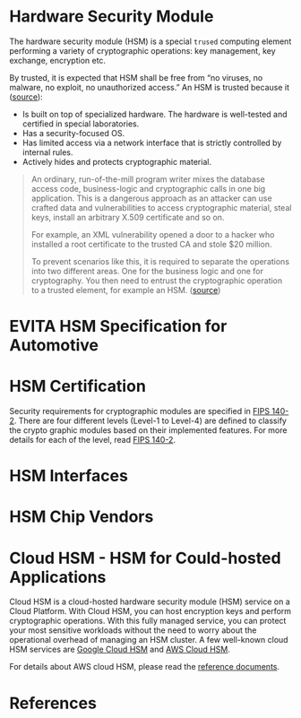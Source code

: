 # Hardware Security Module

The hardware security module (HSM) is a special `trused` computing element performing a variety of cryptographic operations: key management, key exchange, encryption etc.

By trusted, it is expected that HSM shall be free from “no viruses, no malware, no exploit, no unauthorized access.” An HSM is trusted because it ([source][blog-hsm-attributes]):
- Is built on top of specialized hardware. The hardware is well-tested and certified in special laboratories.
- Has a security-focused OS.
- Has limited access via a network interface that is strictly controlled by internal rules.
- Actively hides and protects cryptographic material.

>An ordinary, run-of-the-mill program writer mixes the database access code, business-logic and cryptographic calls in one big application. This is a dangerous approach as an attacker can use crafted data and vulnerabilities to access cryptographic material, steal keys, install an arbitrary X.509 certificate and so on. 
>
> For example, an XML vulnerability opened a door to a hacker who installed a root certificate to the trusted CA and stole $20 million.
>
> To prevent scenarios like this, it is required to separate the operations into two different areas. One for the business logic and one for cryptography. You then need to entrust the cryptographic operation to a trusted element, for example an HSM. ([source][blog-hsm-attributes])

# EVITA HSM Specification for Automotive


# HSM Certification

Security requirements for cryptographic modules are specified in [FIPS 140-2][fips-140-2]. There are four different levels (Level-1 to Level-4) are defined to classify the crypto graphic modules based on their implemented features. For more details for each of the level, read [FIPS 140-2][fips-140-2].

# HSM Interfaces


# HSM Chip Vendors


# Cloud HSM - HSM for Could-hosted Applications 

Cloud HSM is a cloud-hosted hardware security module (HSM) service on a Cloud Platform. With Cloud HSM, you can host encryption keys and perform cryptographic operations. With this fully managed service, you can protect your most sensitive workloads without the need to worry about the operational overhead of managing an HSM cluster. A few well-known cloud HSM services are [Google Cloud HSM][google-cloudhsm] and [AWS Cloud HSM][aws-cloudhsm].

For details about AWS cloud HSM, please read the [reference documents][aws-cloudhsm-doc].

[google-cloudhsm]: https://cloud.google.com/hsm
[aws-cloudhsm]: https://aws.amazon.com/cloudhsm/
[aws-cloudhsm-doc]: https://docs.aws.amazon.com/cloudhsm/?id=docs_gateway

# References

[fips-140-2]: https://en.wikipedia.org/wiki/FIPS_140-2#Level_3
[blog-hsm-attributes]: https://www.cryptomathic.com/news-events/blog/understanding-hardware-security-modules-hsms
